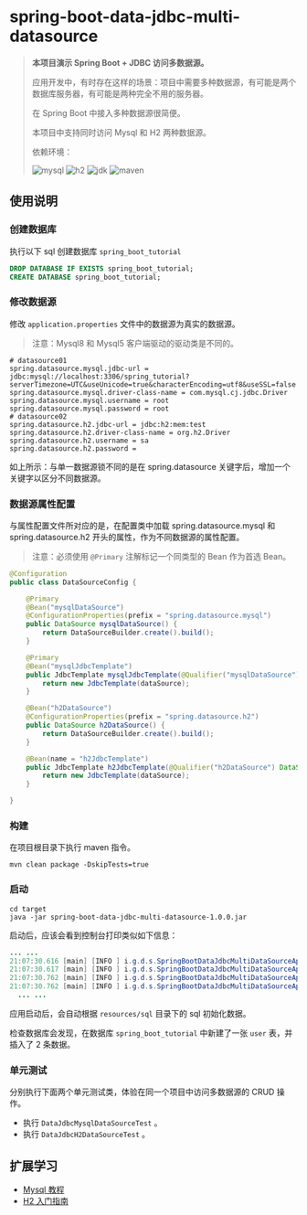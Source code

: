 # spring-boot-data-jdbc-multi-datasource

> **本项目演示 Spring Boot + JDBC 访问多数据源。**
>
> 应用开发中，有时存在这样的场景：项目中需要多种数据源，有可能是两个数据库服务器，有可能是两种完全不用的服务器。
>
> 在 Spring Boot 中接入多种数据源很简便。
>
> 本项目中支持同时访问 Mysql 和 H2 两种数据源。
>
> 依赖环境：
>
> ![mysql](https://img.shields.io/badge/mysql-8.0-blue) ![h2](https://img.shields.io/badge/h2-1.4.199-blue) ![jdk](https://img.shields.io/badge/jdk-1.8.0__181-blue) ![maven](https://img.shields.io/badge/maven-v3.6.0-blue)

## 使用说明

### 创建数据库

执行以下 sql 创建数据库 `spring_boot_tutorial`

```sql
DROP DATABASE IF EXISTS spring_boot_tutorial;
CREATE DATABASE spring_boot_tutorial;
```

### 修改数据源

修改 `application.properties` 文件中的数据源为真实的数据源。

> 注意：Mysql8 和 Mysql5 客户端驱动的驱动类是不同的。

```properties
# datasource01
spring.datasource.mysql.jdbc-url = jdbc:mysql://localhost:3306/spring_tutorial?serverTimezone=UTC&useUnicode=true&characterEncoding=utf8&useSSL=false
spring.datasource.mysql.driver-class-name = com.mysql.cj.jdbc.Driver
spring.datasource.mysql.username = root
spring.datasource.mysql.password = root
# datasource02
spring.datasource.h2.jdbc-url = jdbc:h2:mem:test
spring.datasource.h2.driver-class-name = org.h2.Driver
spring.datasource.h2.username = sa
spring.datasource.h2.password =
```

如上所示：与单一数据源锁不同的是在 spring.datasource 关键字后，增加一个关键字以区分不同数据源。

### 数据源属性配置

与属性配置文件所对应的是，在配置类中加载 spring.datasource.mysql 和 spring.datasource.h2 开头的属性，作为不同数据源的属性配置。

> 注意：必须使用 `@Primary` 注解标记一个同类型的 Bean 作为首选 Bean。

```java
@Configuration
public class DataSourceConfig {

	@Primary
	@Bean("mysqlDataSource")
	@ConfigurationProperties(prefix = "spring.datasource.mysql")
	public DataSource mysqlDataSource() {
		return DataSourceBuilder.create().build();
	}

	@Primary
	@Bean("mysqlJdbcTemplate")
	public JdbcTemplate mysqlJdbcTemplate(@Qualifier("mysqlDataSource") DataSource dataSource) {
		return new JdbcTemplate(dataSource);
	}

	@Bean("h2DataSource")
	@ConfigurationProperties(prefix = "spring.datasource.h2")
	public DataSource h2DataSource() {
		return DataSourceBuilder.create().build();
	}

	@Bean(name = "h2JdbcTemplate")
	public JdbcTemplate h2JdbcTemplate(@Qualifier("h2DataSource") DataSource dataSource) {
		return new JdbcTemplate(dataSource);
	}

}
```

### 构建

在项目根目录下执行 maven 指令。

```
mvn clean package -DskipTests=true
```

### 启动

```
cd target
java -jar spring-boot-data-jdbc-multi-datasource-1.0.0.jar
```

启动后，应该会看到控制台打印类似如下信息：

```java
... ...
21:07:30.616 [main] [INFO ] i.g.d.s.SpringBootDataJdbcMultiDataSourceApplication.printDataSourceInfo - DataSource Url: jdbc:mysql://localhost:3306/multi_connectors_db1?serverTimezone=UTC&useUnicode=true&characterEncoding=utf8&useSSL=false
21:07:30.617 [main] [INFO ] i.g.d.s.SpringBootDataJdbcMultiDataSourceApplication.run - Connect to mysql datasource success.
21:07:30.762 [main] [INFO ] i.g.d.s.SpringBootDataJdbcMultiDataSourceApplication.printDataSourceInfo - DataSource Url: jdbc:h2:mem:test
21:07:30.762 [main] [INFO ] i.g.d.s.SpringBootDataJdbcMultiDataSourceApplication.run - Connect to h2 datasource success.
  ... ...
```

应用启动后，会自动根据 `resources/sql` 目录下的 sql 初始化数据。

检查数据库会发现，在数据库 `spring_boot_tutorial` 中新建了一张 `user` 表，并插入了 2 条数据。

### 单元测试

分别执行下面两个单元测试类，体验在同一个项目中访问多数据源的 CRUD 操作。

- 执行 `DataJdbcMysqlDataSourceTest` 。
- 执行 `DataJdbcH2DataSourceTest` 。

## 扩展学习

- [Mysql 教程](https://dunwu.github.io/db-tutorial/#/sql/mysql/README)
- [H2 入门指南](https://dunwu.github.io/db-tutorial/#/sql/h2)
